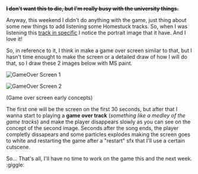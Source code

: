 **~~I don't want this to die, but I'm really busy with the university things.~~**

Anyway, this weekend I didn't do anything with the game, just thing about some new things to add listening some Homestuck tracks.
So, when I was listening this [track in specific](https://www.youtube.com/watch?v=NGbVlq0Fgvk) I notice the portrait image that it have. And I love it!

So, in reference to it, I think in make a game over screen similar to that, but I hasn't time enought to make the screen or a detailed draw of how I will do that, so I draw these 2 images below with MS paint.

<div class='image-container'>
<div class='grid-50-50'>

![GameOver Screen 1](http://i.imgur.com/HPxuarb.png)

![GameOver Screen 2](http://i.imgur.com/DTck1my.png)

</div>

(Game over screen early concepts)

</div>

The first one will be the screen on the first 30 seconds, but after that I wanna start to playing a **game over track** (*something like a medley of the game tracks*) and make the player disappears slowly as you can see on the concept of the second image. Seconds after the song ends, the player completly dissapears and some particles explodes making the screen goes to white and restarting the game after a "restart" sfx that I'll use a certain cutscene.

So... That's all, I'll have no time to work on the game this and the next week. :giggle:
